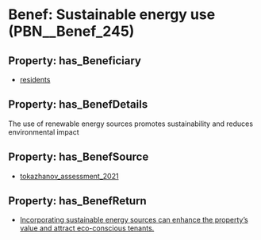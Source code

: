 # Benef: __Sustainable energy use__ (PBN__Benef_245)

## Property: has_Beneficiary

* [residents](../Stakeholder/PBN__Stakeholder_59)

## Property: has_BenefDetails

The use of renewable energy sources promotes sustainability and reduces environmental impact

## Property: has_BenefSource

* [tokazhanov_assessment_2021](../Article/PBN__Article_51)

## Property: has_BenefReturn

* [Incorporating sustainable energy sources can enhance the property’s value and attract eco-conscious tenants.](../BenefReturn/PBN__BenefReturn_257)

